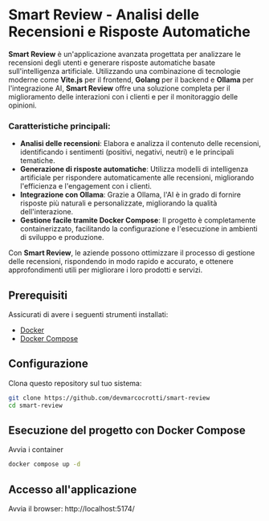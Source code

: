 # Smart Review - Analisi delle Recensioni e Risposte Automatiche

**Smart Review** è un'applicazione avanzata progettata per analizzare le recensioni degli utenti e generare risposte automatiche basate sull'intelligenza artificiale. Utilizzando una combinazione di tecnologie moderne come **Vite.js** per il frontend, **Golang** per il backend e **Ollama** per l'integrazione AI, **Smart Review** offre una soluzione completa per il miglioramento delle interazioni con i clienti e per il monitoraggio delle opinioni.

### Caratteristiche principali:
- **Analisi delle recensioni**: Elabora e analizza il contenuto delle recensioni, identificando i sentimenti (positivi, negativi, neutri) e le principali tematiche.
- **Generazione di risposte automatiche**: Utilizza modelli di intelligenza artificiale per rispondere automaticamente alle recensioni, migliorando l'efficienza e l'engagement con i clienti.
- **Integrazione con Ollama**: Grazie a Ollama, l'AI è in grado di fornire risposte più naturali e personalizzate, migliorando la qualità dell'interazione.
- **Gestione facile tramite Docker Compose**: Il progetto è completamente containerizzato, facilitando la configurazione e l'esecuzione in ambienti di sviluppo e produzione.

Con **Smart Review**, le aziende possono ottimizzare il processo di gestione delle recensioni, rispondendo in modo rapido e accurato, e ottenere approfondimenti utili per migliorare i loro prodotti e servizi.

## Prerequisiti

Assicurati di avere i seguenti strumenti installati:

- [Docker](https://www.docker.com/get-started)
- [Docker Compose](https://docs.docker.com/compose/)

## Configurazione

Clona questo repository sul tuo sistema:

```bash
git clone https://github.com/devmarcocrotti/smart-review
cd smart-review
```

## Esecuzione del progetto con Docker Compose

Avvia i container

```bash
docker compose up -d
```

## Accesso all'applicazione

Avvia il browser: http://localhost:5174/